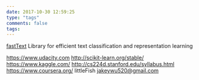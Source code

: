 ```yaml
---
date: 2017-10-30 12:59:25
type: "tags"
comments: false
tags: 
---
```

[fastText](https://fasttext.cc/) Library for efficient text classification and representation learning

https://www.udacity.com
http://scikit-learn.org/stable/
https://www.kaggle.com/
http://cs224d.stanford.edu/syllabus.html
https://www.coursera.org/
littleFish jakeywu520@gmail.com  
